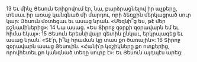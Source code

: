 13 Եւ մինչ Յեսուն Երիքովում էր, նա, բարձրացնելով իր աչքերը, տեսաւ իր առաջ կանգնած մի մարդու, որի ձեռքին մերկացրած սուր կար: Յեսուն մօտեցաւ եւ ասաց նրան. «Մեզնի՞ց ես, թէ մեր թշնամիներից»: 14 Նա ասաց. «Ես Տիրոջ զօրքի զօրավարն եմ եւ հիմա եկայ»: 15 Յեսուն երեսնիվայր գետին ընկաւ, երկրպագեց եւ ասաց նրան. «Տէ՛ր, ի՞նչ հրաման կը տաս քո ծառային»: 16 Տիրոջ զօրավարն ասաց Յեսուին. «Հանի՛ր կօշիկները քո ոտքերից, որովհետեւ քո կանգնած տեղը սուրբ է»: Եւ Յեսուն այդպէս արեց:
